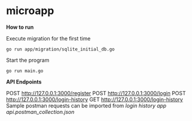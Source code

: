 
# microapp
**How to run**

Execute migration for the first time

    go run app/migration/sqlite_initial_db.go 

Start the program

    go run main.go

**API Endpoints**

POST http://127.0.0.1:3000/register
POST http://127.0.0.1:3000/login
POST http://127.0.0.1:3000/login-history
GET http://127.0.0.1:3000/login-history
Sample postman requests can be imported from 
*login history app api.postman_collection.json*